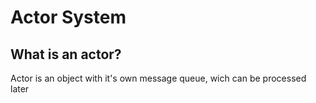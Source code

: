 # Actor System
## What is an actor?
Actor is an object with it's own message queue, wich can be processed later